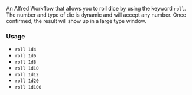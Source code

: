 An Alfred Workflow that allows you to roll dice by using the keyword `roll`. The number and type of die is dynamic and will accept any number. Once confirmed, the result will show up in a large type window.

### Usage

* `roll 1d4`
* `roll 1d6`
* `roll 1d8`
* `roll 1d10`
* `roll 1d12`
* `roll 1d20`
* `roll 1d100`
